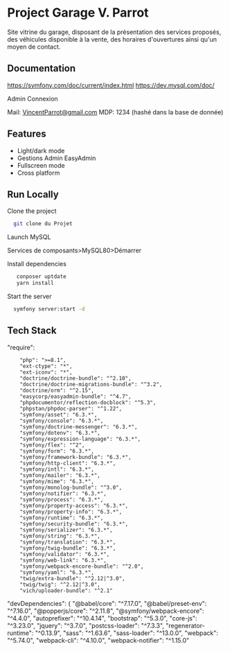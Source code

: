 
# Project Garage V. Parrot

Site vitrine du garage, disposant de la présentation des services proposés, des véhicules disponible à la vente, des horaires d'ouvertures ainsi qu'un moyen de contact.


## Documentation

https://symfony.com/doc/current/index.html
https://dev.mysql.com/doc/


Admin Connexion

Mail: VincentParrot@gmail.com
MDP: 1234
(hashé dans la base de donnée)


## Features

- Light/dark mode
- Gestions Admin EasyAdmin
- Fullscreen mode
- Cross platform


## Run Locally

Clone the project

```bash
  git clone du Projet
```

Launch MySQL

Services de composants>MySQL80>Démarrer


Install dependencies

```bash
   conposer uptdate
   yarn install
```

Start the server

```bash
  symfony server:start -d
```


## Tech Stack

"require":

        "php": ">=8.1",
        "ext-ctype": "*",
        "ext-iconv": "*",
        "doctrine/doctrine-bundle": "^2.10",
        "doctrine/doctrine-migrations-bundle": "^3.2",
        "doctrine/orm": "^2.15",
        "easycorp/easyadmin-bundle": "^4.7",
        "phpdocumentor/reflection-docblock": "^5.3",
        "phpstan/phpdoc-parser": "^1.22",
        "symfony/asset": "6.3.*",
        "symfony/console": "6.3.*",
        "symfony/doctrine-messenger": "6.3.*",
        "symfony/dotenv": "6.3.*",
        "symfony/expression-language": "6.3.*",
        "symfony/flex": "^2",
        "symfony/form": "6.3.*",
        "symfony/framework-bundle": "6.3.*",
        "symfony/http-client": "6.3.*",
        "symfony/intl": "6.3.*",
        "symfony/mailer": "6.3.*",
        "symfony/mime": "6.3.*",
        "symfony/monolog-bundle": "^3.0",
        "symfony/notifier": "6.3.*",
        "symfony/process": "6.3.*",
        "symfony/property-access": "6.3.*",
        "symfony/property-info": "6.3.*",
        "symfony/runtime": "6.3.*",
        "symfony/security-bundle": "6.3.*",
        "symfony/serializer": "6.3.*",
        "symfony/string": "6.3.*",
        "symfony/translation": "6.3.*",
        "symfony/twig-bundle": "6.3.*",
        "symfony/validator": "6.3.*",
        "symfony/web-link": "6.3.*",
        "symfony/webpack-encore-bundle": "^2.0",
        "symfony/yaml": "6.3.*",
        "twig/extra-bundle": "^2.12|^3.0",
        "twig/twig": "^2.12|^3.0",
        "vich/uploader-bundle": "^2.1"

 "devDependencies": {
        "@babel/core": "^7.17.0",
        "@babel/preset-env": "^7.16.0",
        "@popperjs/core": "^2.11.8",
        "@symfony/webpack-encore": "^4.4.0",
        "autoprefixer": "^10.4.14",
        "bootstrap": "^5.3.0",
        "core-js": "^3.23.0",
        "jquery": "^3.7.0",
        "postcss-loader": "^7.3.3",
        "regenerator-runtime": "^0.13.9",
        "sass": "^1.63.6",
        "sass-loader": "^13.0.0",
        "webpack": "^5.74.0",
        "webpack-cli": "^4.10.0",
        "webpack-notifier": "^1.15.0"